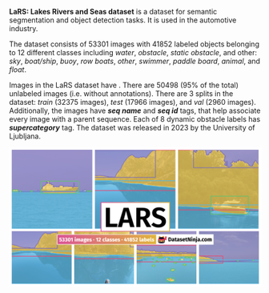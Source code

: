 **LaRS: Lakes Rivers and Seas dataset** is a dataset for semantic segmentation and object detection tasks. It is used in the automotive industry. 

The dataset consists of 53301 images with 41852 labeled objects belonging to 12 different classes including *water*, *obstacle*, *static obstacle*, and other: *sky*, *boat/ship*, *buoy*, *row boats*, *other*, *swimmer*, *paddle board*, *animal*, and *float*.

Images in the LaRS dataset have . There are 50498 (95% of the total) unlabeled images (i.e. without annotations). There are 3 splits in the dataset: *train* (32375 images), *test* (17966 images), and *val* (2960 images). Additionally, the images have ***seq name*** and ***seq id*** tags, that help associate every image with a parent sequence. Each of 8 dynamic obstacle labels has ***supercategory*** tag. The dataset was released in 2023 by the University of Ljubljana.

<img src="https://github.com/dataset-ninja/lars/raw/main/visualizations/poster.png">
